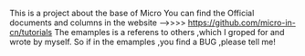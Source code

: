 This is a project about the base of Micro 
You can find the Official documents and columns in the website -->>>> https://github.com/micro-in-cn/tutorials
The emamples is a referens to others ,which I groped for and wrote by myself. So if in the emamples ,you find a BUG ,please tell me!
